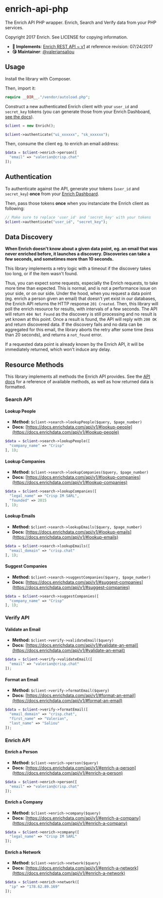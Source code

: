 # enrich-api-php

The Enrich API PHP wrapper. Enrich, Search and Verify data from your PHP services.

Copyright 2017 Enrich. See LICENSE for copying information.

* **📝 Implements**: [Enrich REST API ~ v1](https://docs.enrichdata.com/api/v1/) at reference revision: 07/24/2017
* **😘 Maintainer**: [@valeriansaliou](https://github.com/valeriansaliou)

## Usage

Install the library with Composer.

Then, import it:

```php
require __DIR__."/vendor/autoload.php";
```

Construct a new authenticated Enrich client with your `user_id` and `secret_key` tokens (you can generate those from your Enrich Dashboard, [see the docs](https://docs.enrichdata.com/api/v1/)).

```php
$client = new Enrich();

$client->authenticate("ui_xxxxxx", "sk_xxxxxx");
```

Then, consume the client eg. to enrich an email address:

```php
$data = $client->enrich->person([
  "email" => "valerian@crisp.chat"
]);
```

## Authentication

To authenticate against the API, generate your tokens (`user_id` and `secret_key`) **once** from your [Enrich Dashboard](https://dashboard.enrichdata.com/).

Then, pass those tokens **once** when you instanciate the Enrich client as following:

```php
// Make sure to replace 'user_id' and 'secret_key' with your tokens
$client->authenticate("user_id", "secret_key");
```

## Data Discovery

**When Enrich doesn't know about a given data point, eg. an email that was never enriched before, it launches a discovery. Discoveries can take a few seconds, and sometimes more than 10 seconds.**

This library implements a retry logic with a timeout if the discovery takes too long, or if the item wasn't found.

Thus, you can expect some requests, especially the Enrich requests, to take more time than expected. This is normal, and is not a performance issue on your side, or on our side. Under the hood, when you request a data point (eg. enrich a person given an email) that doesn't yet exist in our databases, the Enrich API returns the HTTP response `201 Created`. Then, this library will poll the enrich resource for results, with intervals of a few seconds. The API will return `404 Not Found` as the discovery is still processing and no result is yet known at this point. Once a result is found, the API will reply with `200 OK` and return discovered data. If the discovery fails and no data can be aggregated for this email, the library aborts the retry after some time (less than 20 seconds), and returns a `not_found` error.

If a requested data point is already known by the Enrich API, it will be immediately returned, which won't induce any delay.

## Resource Methods

This library implements all methods the Enrich API provides. See the [API docs](https://docs.enrichdata.com/api/v1/) for a reference of available methods, as well as how returned data is formatted.

### Search API

#### Lookup People

* **Method:** `$client->search->lookupPeople($query, $page_number)`
* **Docs:** [https://docs.enrichdata.com/api/v1/#lookup-people](https://docs.enrichdata.com/api/v1/#lookup-people)

```php
$data = $client->search->lookupPeople([
  "company_name" => "Crisp"
], 1);
```

#### Lookup Companies

* **Method:** `$client->search->lookupCompanies($query, $page_number)`
* **Docs:** [https://docs.enrichdata.com/api/v1/#lookup-companies](https://docs.enrichdata.com/api/v1/#lookup-companies)

```php
$data = $client->search->lookupCompanies([
  "legal_name" => "Crisp IM SARL",
  "founded" => 2015
], 1);
```

#### Lookup Emails

* **Method:** `$client->search->lookupEmails($query, $page_number)`
* **Docs:** [https://docs.enrichdata.com/api/v1/#lookup-emails](https://docs.enrichdata.com/api/v1/#lookup-emails)

```php
$data = $client->search->lookupEmails([
  "email_domain" => "crisp.chat"
], 1);
```

#### Suggest Companies

* **Method:** `$client->search->suggestCompanies($query, $page_number)`
* **Docs:** [https://docs.enrichdata.com/api/v1/#suggest-companies](https://docs.enrichdata.com/api/v1/#suggest-companies)

```php
$data = $client->search->suggestCompanies([
  "company_name" => "Crisp"
], 1);
```

### Verify API

#### Validate an Email

* **Method:** `$client->verify->validateEmail($query)`
* **Docs:** [https://docs.enrichdata.com/api/v1/#validate-an-email](https://docs.enrichdata.com/api/v1/#validate-an-email)

```php
$data = $client->verify->validateEmail([
  "email" => "valerian@crisp.chat"
]);
```

#### Format an Email

* **Method:** `$client->verify->formatEmail($query)`
* **Docs:** [https://docs.enrichdata.com/api/v1/#format-an-email](https://docs.enrichdata.com/api/v1/#format-an-email)

```php
$data = $client->verify->formatEmail([
  "email_domain" => "crisp.chat",
  "first_name" => "Valerian",
  "last_name" => "Saliou"
]);
```

### Enrich API

#### Enrich a Person

* **Method:** `$client->enrich->person($query)`
* **Docs:** [https://docs.enrichdata.com/api/v1/#enrich-a-person](https://docs.enrichdata.com/api/v1/#enrich-a-person)

```php
$data = $client->enrich->person([
  "email" => "valerian@crisp.chat"
]);
```

#### Enrich a Company

* **Method:** `$client->enrich->company($query)`
* **Docs:** [https://docs.enrichdata.com/api/v1/#enrich-a-company](https://docs.enrichdata.com/api/v1/#enrich-a-company)

```php
$data = $client->enrich->company([
  "legal_name" => "Crisp IM SARL"
]);
```

#### Enrich a Network

* **Method:** `$client->enrich->network($query)`
* **Docs:** [https://docs.enrichdata.com/api/v1/#enrich-a-network](https://docs.enrichdata.com/api/v1/#enrich-a-network)

```php
$data = $client->enrich->network([
  "ip" => "178.62.89.169"
]);
```
